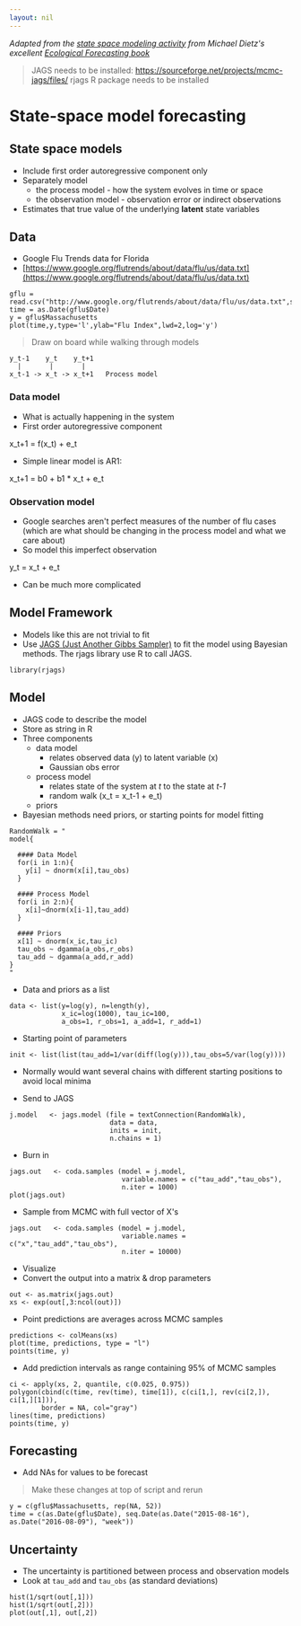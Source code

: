 ```yaml
---
layout: nil
---
```


*Adapted from
the
[state space modeling activity](https://github.com/EcoForecast/EF_Activities/blob/master/Exercise_06_StateSpace.Rmd) from
Michael Dietz's
excellent
[Ecological Forecasting book](https://www.amazon.com/Ecological-Forecasting-Michael-C-Dietze/dp/0691160570)*

> JAGS needs to be installed: https://sourceforge.net/projects/mcmc-jags/files/
> rjags R package needs to be installed

# State-space model forecasting

## State space models

* Include first order autoregressive component only
* Separately model
    * the process model - how the system evolves in time or space
	* the observation model - observation error or indirect observations
* Estimates that true value of the underlying **latent** state variables

## Data

* Google Flu Trends data for Florida
* [https://www.google.org/flutrends/about/data/flu/us/data.txt](https://www.google.org/flutrends/about/data/flu/us/data.txt)

```{r}
gflu = read.csv("http://www.google.org/flutrends/about/data/flu/us/data.txt",skip=11)
time = as.Date(gflu$Date)
y = gflu$Massachusetts
plot(time,y,type='l',ylab="Flu Index",lwd=2,log='y')
```

> Draw on board while walking through models

```
y_t-1    y_t    y_t+1
  |       |       |
x_t-1 -> x_t -> x_t+1   Process model
```


### Data model

* What is actually happening in the system
* First order autoregressive component

x_t+1 = f(x_t) + e_t

* Simple linear model is AR1:

x_t+1 = b0 + b1 * x_t + e_t


### Observation model

* Google searches aren't perfect measures of the number of flu cases (which are
  what should be changing in the process model and what we care about)
* So model this imperfect observation

y_t = x_t + e_t

* Can be much more complicated


## Model Framework

* Models like this are not trivial to fit
* Use [JAGS (Just Another Gibbs Sampler)](http://mcmc-jags.sourceforge.net) to
  fit the model using Bayesian methods. The rjags library use R to call JAGS.

```{r}
library(rjags)
```


## Model

* JAGS code to describe the model
* Store as string in R
* Three components
    * data model
	    * relates observed data (y) to latent variable (x)
		* Gaussian obs error
	* process model
	    * relates state of the system at *t* to the state at *t-1*
		* random walk (x_t = x_t-1 + e_t)
	* priors
* Bayesian methods need priors, or starting points for model fitting

```{r}
RandomWalk = "
model{
  
  #### Data Model
  for(i in 1:n){
    y[i] ~ dnorm(x[i],tau_obs)
  }
  
  #### Process Model
  for(i in 2:n){
    x[i]~dnorm(x[i-1],tau_add)
  }
  
  #### Priors
  x[1] ~ dnorm(x_ic,tau_ic)
  tau_obs ~ dgamma(a_obs,r_obs)
  tau_add ~ dgamma(a_add,r_add)
}
"
```

* Data and priors as a list

```{r}
data <- list(y=log(y), n=length(y),
             x_ic=log(1000), tau_ic=100,
			 a_obs=1, r_obs=1, a_add=1, r_add=1)
```

* Starting point of parameters

```{r}
init <- list(list(tau_add=1/var(diff(log(y))),tau_obs=5/var(log(y))))
```

* Normally would want several chains with different starting positions to avoid
  local minima

* Send to JAGS

```{r}
j.model   <- jags.model (file = textConnection(RandomWalk),
                         data = data,
                         inits = init,
                         n.chains = 1)
```

* Burn in

```{r}
jags.out   <- coda.samples (model = j.model,
                            variable.names = c("tau_add","tau_obs"),
                            n.iter = 1000)
plot(jags.out)
```

* Sample from MCMC with full vector of X's

```{r}
jags.out   <- coda.samples (model = j.model,
                            variable.names = c("x","tau_add","tau_obs"),
                            n.iter = 10000)
```

* Visualize
* Convert the output into a matrix & drop parameters

```{r}
out <- as.matrix(jags.out)
xs <- exp(out[,3:ncol(out)])
```

* Point predictions are averages across MCMC samples

```
predictions <- colMeans(xs)
plot(time, predictions, type = "l")
points(time, y)
```

* Add prediction intervals as range containing 95% of MCMC samples

```
ci <- apply(xs, 2, quantile, c(0.025, 0.975))
polygon(cbind(c(time, rev(time), time[1]), c(ci[1,], rev(ci[2,]), ci[1,][1])),
        border = NA, col="gray") 
lines(time, predictions)
points(time, y)
```

## Forecasting

* Add NAs for values to be forecast

> Make these changes at top of script and rerun

```
y = c(gflu$Massachusetts, rep(NA, 52))
time = c(as.Date(gflu$Date), seq.Date(as.Date("2015-08-16"), as.Date("2016-08-09"), "week"))
```

## Uncertainty

* The uncertainty is partitioned between process and observation models
* Look at `tau_add` and `tau_obs` (as standard deviations)

```{r}
hist(1/sqrt(out[,1]))
hist(1/sqrt(out[,2]))
plot(out[,1], out[,2])
```
